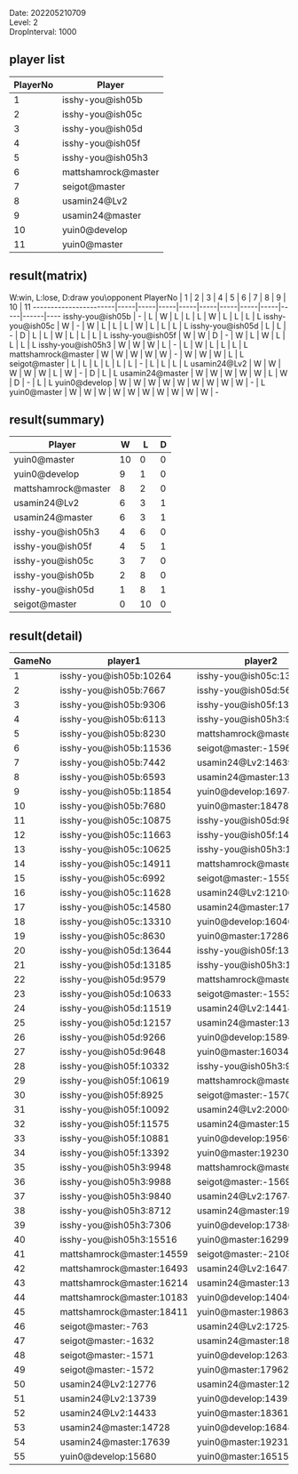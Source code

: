 Date: 202205210709  
Level: 2  
DropInterval: 1000  
## player list
PlayerNo  |  Player
----------|---------------------
1         |  isshy-you@ish05b
2         |  isshy-you@ish05c
3         |  isshy-you@ish05d
4         |  isshy-you@ish05f
5         |  isshy-you@ish05h3
6         |  mattshamrock@master
7         |  seigot@master
8         |  usamin24@Lv2
9         |  usamin24@master
10        |  yuin0@develop
11        |  yuin0@master
## result(matrix)
W:win, L:lose, D:draw
you\opponent PlayerNo  |  1  |  2  |  3  |  4  |  5  |  6  |  7  |  8  |  9  |  10  |  11
-----------------------|-----|-----|-----|-----|-----|-----|-----|-----|-----|------|----
isshy-you@ish05b       |  -  |  L  |  W  |  L  |  L  |  L  |  W  |  L  |  L  |  L   |  L
isshy-you@ish05c       |  W  |  -  |  W  |  L  |  L  |  L  |  W  |  L  |  L  |  L   |  L
isshy-you@ish05d       |  L  |  L  |  -  |  D  |  L  |  L  |  W  |  L  |  L  |  L   |  L
isshy-you@ish05f       |  W  |  W  |  D  |  -  |  W  |  L  |  W  |  L  |  L  |  L   |  L
isshy-you@ish05h3      |  W  |  W  |  W  |  L  |  -  |  L  |  W  |  L  |  L  |  L   |  L
mattshamrock@master    |  W  |  W  |  W  |  W  |  W  |  -  |  W  |  W  |  W  |  L   |  L
seigot@master          |  L  |  L  |  L  |  L  |  L  |  L  |  -  |  L  |  L  |  L   |  L
usamin24@Lv2           |  W  |  W  |  W  |  W  |  W  |  L  |  W  |  -  |  D  |  L   |  L
usamin24@master        |  W  |  W  |  W  |  W  |  W  |  L  |  W  |  D  |  -  |  L   |  L
yuin0@develop          |  W  |  W  |  W  |  W  |  W  |  W  |  W  |  W  |  W  |  -   |  L
yuin0@master           |  W  |  W  |  W  |  W  |  W  |  W  |  W  |  W  |  W  |  W   |  -
## result(summary)
Player               |  W   |  L   |  D
---------------------|------|------|---
yuin0@master         |  10  |  0   |  0
yuin0@develop        |  9   |  1   |  0
mattshamrock@master  |  8   |  2   |  0
usamin24@Lv2         |  6   |  3   |  1
usamin24@master      |  6   |  3   |  1
isshy-you@ish05h3    |  4   |  6   |  0
isshy-you@ish05f     |  4   |  5   |  1
isshy-you@ish05c     |  3   |  7   |  0
isshy-you@ish05b     |  2   |  8   |  0
isshy-you@ish05d     |  1   |  8   |  1
seigot@master        |  0   |  10  |  0
## result(detail)
GameNo  |  player1                    |  player2
--------|-----------------------------|---------------------------
1       |  isshy-you@ish05b:10264     |  isshy-you@ish05c:13747
2       |  isshy-you@ish05b:7667      |  isshy-you@ish05d:5662
3       |  isshy-you@ish05b:9306      |  isshy-you@ish05f:13771
4       |  isshy-you@ish05b:6113      |  isshy-you@ish05h3:9989
5       |  isshy-you@ish05b:8230      |  mattshamrock@master:10708
6       |  isshy-you@ish05b:11536     |  seigot@master:-1596
7       |  isshy-you@ish05b:7442      |  usamin24@Lv2:14639
8       |  isshy-you@ish05b:6593      |  usamin24@master:13283
9       |  isshy-you@ish05b:11854     |  yuin0@develop:16974
10      |  isshy-you@ish05b:7680      |  yuin0@master:18478
11      |  isshy-you@ish05c:10875     |  isshy-you@ish05d:9811
12      |  isshy-you@ish05c:11663     |  isshy-you@ish05f:14036
13      |  isshy-you@ish05c:10625     |  isshy-you@ish05h3:12397
14      |  isshy-you@ish05c:14911     |  mattshamrock@master:17092
15      |  isshy-you@ish05c:6992      |  seigot@master:-1559
16      |  isshy-you@ish05c:11628     |  usamin24@Lv2:12106
17      |  isshy-you@ish05c:14580     |  usamin24@master:17924
18      |  isshy-you@ish05c:13310     |  yuin0@develop:16040
19      |  isshy-you@ish05c:8630      |  yuin0@master:17286
20      |  isshy-you@ish05d:13644     |  isshy-you@ish05f:13644
21      |  isshy-you@ish05d:13185     |  isshy-you@ish05h3:17400
22      |  isshy-you@ish05d:9579      |  mattshamrock@master:12212
23      |  isshy-you@ish05d:10633     |  seigot@master:-1553
24      |  isshy-you@ish05d:11519     |  usamin24@Lv2:14414
25      |  isshy-you@ish05d:12157     |  usamin24@master:13896
26      |  isshy-you@ish05d:9266      |  yuin0@develop:15894
27      |  isshy-you@ish05d:9648      |  yuin0@master:16034
28      |  isshy-you@ish05f:10332     |  isshy-you@ish05h3:9884
29      |  isshy-you@ish05f:10619     |  mattshamrock@master:10907
30      |  isshy-you@ish05f:8925      |  seigot@master:-1570
31      |  isshy-you@ish05f:10092     |  usamin24@Lv2:20000
32      |  isshy-you@ish05f:11575     |  usamin24@master:15091
33      |  isshy-you@ish05f:10881     |  yuin0@develop:19569
34      |  isshy-you@ish05f:13392     |  yuin0@master:19230
35      |  isshy-you@ish05h3:9948     |  mattshamrock@master:17885
36      |  isshy-you@ish05h3:9988     |  seigot@master:-1569
37      |  isshy-you@ish05h3:9840     |  usamin24@Lv2:17674
38      |  isshy-you@ish05h3:8712     |  usamin24@master:19136
39      |  isshy-you@ish05h3:7306     |  yuin0@develop:17380
40      |  isshy-you@ish05h3:15516    |  yuin0@master:16299
41      |  mattshamrock@master:14559  |  seigot@master:-2108
42      |  mattshamrock@master:16493  |  usamin24@Lv2:16473
43      |  mattshamrock@master:16214  |  usamin24@master:13184
44      |  mattshamrock@master:10183  |  yuin0@develop:14040
45      |  mattshamrock@master:18411  |  yuin0@master:19863
46      |  seigot@master:-763         |  usamin24@Lv2:17254
47      |  seigot@master:-1632        |  usamin24@master:18013
48      |  seigot@master:-1571        |  yuin0@develop:12633
49      |  seigot@master:-1572        |  yuin0@master:17962
50      |  usamin24@Lv2:12776         |  usamin24@master:12776
51      |  usamin24@Lv2:13739         |  yuin0@develop:14395
52      |  usamin24@Lv2:14433         |  yuin0@master:18361
53      |  usamin24@master:14728      |  yuin0@develop:16848
54      |  usamin24@master:17639      |  yuin0@master:19231
55      |  yuin0@develop:15680        |  yuin0@master:16515

